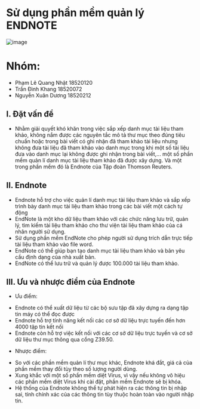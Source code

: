 # Sử dụng phần mềm quản lý ENDNOTE
![image](https://i.imgur.com/PRTrDt8.png)

# Nhóm: 
- Phạm Lê Quang Nhật 18520120
- Trần Đình Khang 18520072
- Nguyễn Xuân Dương 18520212

## I. Đặt vấn đề 

- Nhằm giải quyết khó khăn trong việc sắp xếp danh mục tài liệu tham khảo, không nắm được các nguyên tắc mô tả thư mục theo đúng tiêu chuẩn hoặc trong bài viết có ghi nhận đã tham khảo tài liệu nhưng không đưa tài liệu đã tham khảo vào danh mục trong khi một số tài liệu đưa vào danh mục lại không được ghi nhận trong bài viết,... một số phần mềm quản lí danh mục tài liệu tham khảo đã được xây dựng. Và một trong phần mềm đó là Endnote của Tập đoàn Thomson Reuters.

## II. Endnote

- Endnote hỗ trợ cho việc quản lí danh mục tài liệu tham khảo và sắp xếp trình bày danh mục tài liệu tham khảo trong các bài viết một cách tự động
- EndNote là một kho dữ liệu tham khảo với các chức năng lưu trữ, quản lý, tìm kiếm tài liệu tham khảo cho thư viện tài liệu tham khảo của cá nhân người sử dụng.
- Sử dụng phần mềm EndNote cho phép người sử dụng trích dẫn trực tiếp tài liệu tham khảo vào file word.
- EndNote có thể giúp bạn tạo danh mục tài liệu tham khảo và bản yêu cầu định dạng của nhà xuất bản.
- EndNote có thể lưu trữ và quản lý được 100.000 tài liệu tham khảo.

## III. Ưu và nhược điểm của Endnote

* Ưu điểm:

- Endnote có thể xuất dữ liệu từ các bộ sưu tập đã xây dựng ra dạng tập tin máy có thể đọc được 
- Endnote hỗ trợ tính năng kết nối các cơ sở dữ liệu trực tuyến đến hơn 4000 tập tin kết nối
-  Endnote còn hỗ trợ việc kết nối với các cơ sở dữ liệu trực tuyến và cơ sở dữ liệu thư mục thông qua cổng Z39.50. 

* Nhược điểm:
 
- So với các phần mềm quản lí thư mục khác, Endnote khá đắt, giá cả của phần mềm thay đổi tùy theo số lượng người dùng. 
- Xung khắc với một số phần mềm diệt Virus, vì vậy nếu không vô hiệu các phần mềm diệt Virus khi cài đặt, phần mềm Endnote sẽ bị khóa.
- Hệ thống của Endnote không thể tự phát hiện ra các thông tin bị nhập sai, tính chính xác của các thông tin tùy thuộc hoàn toàn vào người nhập tin.

